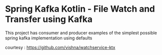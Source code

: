 # Spring Kafka Kotlin - File Watch and Transfer using Kafka

This project has consumer and producer examples of the simplest possible
spring kafka implementation using defaults 

courtesy : https://github.com/vishna/watchservice-ktx